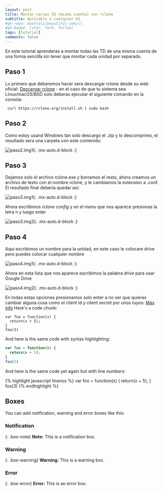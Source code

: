 ```yaml
---
layout: post
title: Montar varias TD (misma cuenta) con rclone
subtitle: Aplicable a cualquier OS
#gh-repo: daattali/beautiful-jekyll
#gh-badge: [star, fork, follow]
tags: [tutorial]
comments: false
---
```


En este tutorial aprenderas a montar todas las TD de una misma cuenta de una forma sencilla sin tener que montar cada unidad por separado.

## Paso 1

Lo primero que deberemos hacer sera descargar rclone desde su web oficial: [Descargar rclone](https://rclone.org/downloads/) - en el caso de que tu sistema sea Linux/macOS/BSD solo deberas ejecutar el siguiente comando en la consola: 

``` curl https://rclone.org/install.sh | sudo bash```

## Paso 2
Como estoy usand Windows tan solo descargo el .zip y lo descomprimo, el resultado sera una carpeta con este contenido:

![paso2.img1](https://telegra.ph/file/fab62f672ad86cb08ea83.png){: .mx-auto.d-block :}

## Paso 3

Dejamos solo el archivo rclone.exe y borramos el resto, ahora creamos un archivo de texto con el nombre rclone, y le cambiamos la extension a .conf. El resultado final debería quedar así:

![paso3.img1](https://telegra.ph/file/9abba51d48dcd039632b9.png){: .mx-auto.d-block :}

Ahora escribimos _rclone config_ y en el menu que nos aparece presionas la letra n y luego enter

![paso3.img2](https://telegra.ph/file/0f9b377279f2c0ca0c9db.png){: .mx-auto.d-block :}

## Paso 4

Aqui escribimos un nombre para la unidad, en este caso le colocare drive pero puedes colocar cualquier nombre

![paso4.img1](https://telegra.ph/file/237352e5890dd1d40ccef.png){: .mx-auto.d-block :}

Ahora en esta lista que nos aparece escribimos la palabra _drive_ para usar Google Drive

![paso4.img2](https://telegra.ph/file/aa66921f0b047057e090d.png){: .mx-auto.d-block :}

En todas estas opciones presionamos solo enter a no ser que quieras cambiar alguna cosa como el client id y client secret por unos tuyos: [Más info](https://rclone.org/drive/#making-your-own-client-id)
Here's a code chunk:

~~~
var foo = function(x) {
  return(x + 5);
}
foo(3)
~~~

And here is the same code with syntax highlighting:

```javascript
var foo = function(x) {
  return(x + 5);
}
foo(3)
```

And here is the same code yet again but with line numbers:

{% highlight javascript linenos %}
var foo = function(x) {
  return(x + 5);
}
foo(3)
{% endhighlight %}

## Boxes
You can add notification, warning and error boxes like this:

### Notification

{: .box-note}
**Note:** This is a notification box.

### Warning

{: .box-warning}
**Warning:** This is a warning box.

### Error

{: .box-error}
**Error:** This is an error box.
